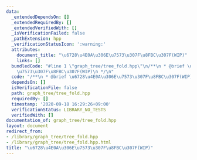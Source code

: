 ```yaml
---
data:
  _extendedDependsOn: []
  _extendedRequiredBy: []
  _extendedVerifiedWith: []
  _isVerificationFailed: false
  _pathExtension: hpp
  _verificationStatusIcon: ':warning:'
  attributes:
    document_title: "\u6728\u4E0A\u306E\u7573\u307F\u8FBC\u307F(WIP)"
    links: []
  bundledCode: "#line 1 \"graph_tree/tree_fold.hpp\"\n/**\n * @brief \u6728\u4E0A\u306E\
    \u7573\u307F\u8FBC\u307F(WIP)\n */\n"
  code: "/**\n * @brief \u6728\u4E0A\u306E\u7573\u307F\u8FBC\u307F(WIP)\n */"
  dependsOn: []
  isVerificationFile: false
  path: graph_tree/tree_fold.hpp
  requiredBy: []
  timestamp: '2020-09-18 16:29:26+09:00'
  verificationStatus: LIBRARY_NO_TESTS
  verifiedWith: []
documentation_of: graph_tree/tree_fold.hpp
layout: document
redirect_from:
- /library/graph_tree/tree_fold.hpp
- /library/graph_tree/tree_fold.hpp.html
title: "\u6728\u4E0A\u306E\u7573\u307F\u8FBC\u307F(WIP)"
---
```

